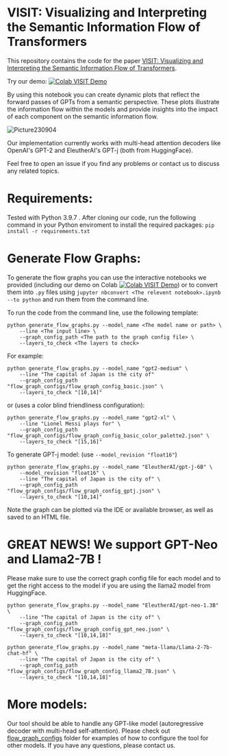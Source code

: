 # VISIT: Visualizing and Interpreting the Semantic Information Flow of Transformers

This repository contains the code for the paper [VISIT: Visualizing and Interpreting the Semantic Information Flow of Transformers]().

Try our demo: [![Colab VISIT Demo](https://colab.research.google.com/assets/colab-badge.svg)](https://colab.research.google.com/drive/1c2Erx-JC3cRLtYKqGJBUZ4QeiKutCZ_T?usp=sharing)

By using this notebook you can create dynamic plots that reflect the forward passes of GPTs from a semantic perspective. These plots illustrate the information flow within the models and provide insights into the impact of each component on the semantic information flow.

![Picture230904](https://github.com/shacharKZ/VISIT-Visualizing-Transformers/assets/57663126/2af753ec-c252-4d3d-8021-3bc37d36e8be)


Our implementation currently works with multi-head attention decoders like OpenAI's GPT-2 and EleutherAI's GPT-j (both from HuggingFace).

Feel free to open an issue if you find any problems or contact us to discuss any related topics.

# Requirements:
Tested with Python 3.9.7 . After cloning our code, run the following command in your Python enviroment to install the required packages:
```pip install -r requirements.txt ```

# Generate Flow Graphs:
To generate the flow graphs you can use the interactive notebooks we provided (including our demo on Colab [![Colab VISIT Demo](https://colab.research.google.com/assets/colab-badge.svg)](https://colab.research.google.com/drive/1c2Erx-JC3cRLtYKqGJBUZ4QeiKutCZ_T?usp=sharing)) or to convert them into ``.py`` files using ```jupyter nbconvert <The relevent notebook>.ipynb --to python``` and run them from the command line.

To run the code from the command line, use the following template:
```
python generate_flow_graphs.py --model_name <The model name or path> \
    --line <The input line> \
    --graph_config_path <The path to the graph config file> \
    --layers_to_check <The layers to check>
```

For example:
```
python generate_flow_graphs.py --model_name "gpt2-medium" \
    --line "The capital of Japan is the city of" 
    --graph_config_path "flow_graph_configs/flow_graph_config_basic.json" \
    --layers_to_check "[10,14]"
```
or (uses a color blind friendliness configuration):

```
python generate_flow_graphs.py --model_name "gpt2-xl" \
    --line "Lionel Messi plays for" \
    --graph_config_path "flow_graph_configs/flow_graph_config_basic_color_palette2.json" \
    --layers_to_check "[15,16]"
```


To generate GPT-j model: (use ```--model_revision "float16"```)

```
python generate_flow_graphs.py --model_name "EleutherAI/gpt-j-6B" \
    --model_revision "float16" \
    --line "The capital of Japan is the city of" \
    --graph_config_path "flow_graph_configs/flow_graph_config_gptj.json" \
    --layers_to_check "[10,14]"
```

Note the graph can be plotted via the IDE or available browser, as well as saved to an HTML file.

# GREAT NEWS! We support GPT-Neo and Llama2-7B !
Please make sure to use the correct graph config file for each model and to get the right access to the model if you are using the llama2 model from HuggingFace.

```
python generate_flow_graphs.py --model_name "EleutherAI/gpt-neo-1.3B" \
    --line "The capital of Japan is the city of" \
    --graph_config_path "flow_graph_configs/flow_graph_config_gpt_neo.json" \
    --layers_to_check "[10,14,18]"
```

```
python generate_flow_graphs.py --model_name "meta-llama/Llama-2-7b-chat-hf" \
    --line "The capital of Japan is the city of" \
    --graph_config_path "flow_graph_configs/flow_graph_config_llama2_7B.json" \
    --layers_to_check "[10,14,18]"
```

# More models:
Our tool should be able to handle any GPT-like model (autoregressive decoder with multi-head self-attention). Please check out [flow_graph_configs](https://github.com/shacharKZ/VISIT-Transformers-as-flow-graph/tree/main/flow_graph_configs) folder for examples of how to configure the tool for other models. If you have any questions, please contact us.


